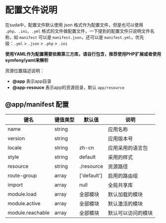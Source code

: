 # 配置文件说明

在suda中，配置文件默认使用 json 格式作为配置文件，但是也可以使用 `.php`、`.ini`、`.yml` 格式的文件做配置文件，一下提到的配置文件只说明文件名称，如 `manifest` 可以是 `manifest.json`，还可以是 `manifest.yml`，优先级：`.yml` > `.json` > `.php` > `.ini`

**使用YAML作为配置需要依赖第三方库，请自行包含，推荐使用PHP扩展或者使用symfony/yaml来解析**

资源位置描述说明：

- **@app** 表示app目录
- **@app-resouce** 表示app的资源目录，默认 `app/resource`

## @app/manifest 配置

| 键名 | 键值类型 | 默认值 | 说明 |
|---|----|-----|----|
| name | string | | 应用名称|
| version | string | |  应用版本号|
| locale | string | zh-cn | 应用采用的语言包 |
| style | string | default | 采用的样式  |
| resource | string | ./resource | 资源路径 |
| route-group | array | ['default'] | 启用的路由组 |
| import | array | null | 全局共享库 |
| module.load | array | 全部模块 | 默认加载的模块 |
| module.active | array | 全部模块 | 默认激活的模块 |
| module.reachable | array | 全部模块 | 默认可以访问的模块 |

